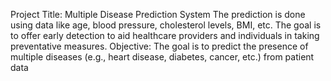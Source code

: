 Project Title: Multiple Disease Prediction System
The prediction is done using data like age, blood pressure, cholesterol levels, BMI, etc. The goal is to offer early detection to aid healthcare providers and individuals in taking preventative measures.
Objective: The goal is to predict the presence of multiple diseases (e.g., heart disease, diabetes, cancer, etc.) from patient data
